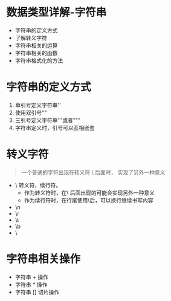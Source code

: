 # 数据类型详解-字符串
+ 字符串的定义方式
+ 了解转义字符
+ 字符串相关的运算
+ 字符串相关的函数
+ 字符串格式化的方法

# 字符串的定义方式
1. 单引号定义字符串''
2. 使用双引号""
3. 三引号定义字符串'''或者"""
4. 字符串定义时，引号可以互相嵌套

# 转义字符
> 一个普通的字符出现在转义符 \ 后面时， 实现了另外一种意义
+ \ 转义符，续行符。 
  + 作为转义符时，在\ 后面出现的可能会实现另外一种意义
  + 作为续行符时，在行尾使用\后，可以换行继续书写内容
+ \n
+ \r
+ \t
+ \b
+ \


# 字符串相关操作
+ 字符串 + 操作
+ 字符串 * 操作
+ 字符串 [] 切片操作